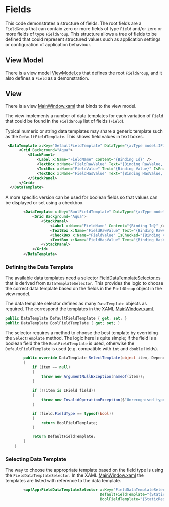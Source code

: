 # Fields

This code demonstrates a structure of fields. The root fields are a `FieldGroup` that can contain zero or more fields of type `Field` and/or zero or more fields
of type `FieldGroup`. This structure allows a tree of fields to be defined that could represent structured values such as application settings or configuration
of application behaviour.

## View Model

There is a view model [ViewModel.cs](./WpfApp/ViewModel.cs) that defines the root `FieldGroup`, and it also defines a `Field` as a demonstration.

## View

There is a view [MainWindow.xaml](./WpfApp/MainWindow.xaml) that binds to the view model.

The view implements a number of data templates for each variation of `Field` that could be found in the `FieldGroup` list of fields (`Field`).

Typical numeric or string data templates may share a generic template such as the `DefaultFieldTemplate`. This shows field values in text boxes.

```xml
 <DataTemplate x:Key="DefaultFieldTemplate" DataType="{x:Type model:IField}">
      <Grid Background="Aqua">
          <StackPanel>
              <Label x:Name="FieldName" Content="{Binding Id}" />
              <TextBox x:Name="FieldRawValue" Text="{Binding RawValue, UpdateSourceTrigger=PropertyChanged}" />
              <TextBox x:Name="FieldValue" Text="{Binding Value}" IsEnabled="False" />
              <TextBox x:Name="FieldHasValue" Text="{Binding HasValue, Mode=OneWay}" IsEnabled="False" />
          </StackPanel>
      </Grid>
  </DataTemplate>
```

A more specific version can be used for boolean fields so that values can be displayed or set using a checkbox.

```xml
        <DataTemplate x:Key="BoolFieldTemplate" DataType="{x:Type model:IField}">
            <Grid Background="Aqua">
                <StackPanel>
                    <Label x:Name="FieldName" Content="{Binding Id}" />
                    <TextBox x:Name="FieldRawValue" Text="{Binding RawValue, UpdateSourceTrigger=PropertyChanged}" />
                    <CheckBox x:Name="FieldValue" IsChecked="{Binding Value}" />
                    <TextBox x:Name="FieldHasValue" Text="{Binding HasValue, Mode=OneWay}" IsEnabled="False" />
                </StackPanel>
            </Grid>
        </DataTemplate>
```

### Defining the Data Template

The available data templates need a selector [FieldDataTemplateSelector.cs](./WpfApp/FieldDataTemplateSelector.cs) that is derived from `DataTemplateSelector`. This provides the logic
to choose the correct data template based on the fields in the `FieldGroup` object in the view model.

The data template selector defines as many `DataTemplate` objects as required. The correspond the templates in the XAML [MainWindow.xaml](./WpfApp/MainWindow.xaml).

```c#
public DataTemplate DefaultFieldTemplate { get; set; }
public DataTemplate BoolFieldTemplate { get; set; }
```

The selector requires a method to choose the best template by overriding the `SelectTemplate` method. The logic here is quite simple; if the field is a boolean field the the `BoolFieldTemplate`
is used, otherwise the `DefaultFieldTemplate` is used (e.g. compatible with `int` and `double` fields).

```c#
        public override DataTemplate SelectTemplate(object item, DependencyObject container)
        {
            if (item == null)
            {
                throw new ArgumentNullException(nameof(item));
            }

            if (!(item is IField field))
            {
                throw new InvalidOperationException($"Unrecognised type {item.GetType().Name} expected {nameof(IField)}");
            }

            if (field.FieldType == typeof(bool))
            {
                return BoolFieldTemplate;
            }

            return DefaultFieldTemplate;
        }
    }
```

### Selecting Data Template

The way to choose the appropriate template based on the field type is using the `FieldDataTemplateSelector`. In the XAML [MainWindow.xaml](./WpfApp/MainWindow.xaml) the templates are listed with
reference to the data template.

```xml
        <wpfApp:FieldDataTemplateSelector x:Key="FieldDataTemplateSelector"
                                          DefaultFieldTemplate="{StaticResource DefaultFieldTemplate}"
                                          BoolFieldTemplate="{StaticResource BoolFieldTemplate}" />
```
